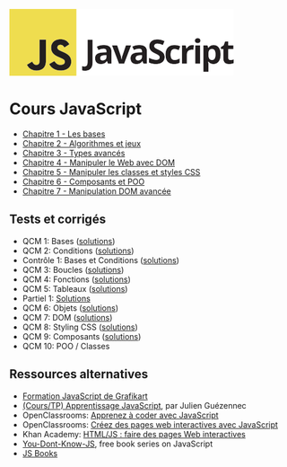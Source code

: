 ![Logo JavaScript](js-logo.png)

# Cours JavaScript

- [Chapitre 1 - Les bases](1.md)
- [Chapitre 2 - Algorithmes et jeux](2.md)
- [Chapitre 3 - Types avancés](3.md)
- [Chapitre 4 - Manipuler le Web avec DOM](4.md)
- [Chapitre 5 - Manipuler les classes et styles CSS](5.md)
- [Chapitre 6 - Composants et POO](6.md)
- [Chapitre 7 - Manipulation DOM avancée](7.md)

## Tests et corrigés

- QCM 1: Bases ([solutions](qcms/js-test-1-solutions.pdf))
- QCM 2: Conditions ([solutions](qcms/js-test-2-solutions.pdf))
- Contrôle 1: Bases et Conditions ([solutions](qcms/js-controle-1-solutions.pdf))
- QCM 3: Boucles ([solutions](qcms/js-test-3-solutions.pdf))
- QCM 4: Fonctions ([solutions](qcms/js-test-4-solutions.pdf))
- QCM 5: Tableaux ([solutions](qcms/js-test-5-solutions.pdf))
- Partiel 1: [Solutions](qcms/js-partiel-1-solutions.pdf)
- QCM 6: Objets ([solutions](qcms/js-test-6-solutions.pdf))
- QCM 7: DOM ([solutions](qcms/js-test-7-solutions.pdf))
- QCM 8: Styling CSS ([solutions](qcms/js-test-8-solutions.pdf))
- QCM 9: Composants ([solutions](qcms/js-test-9-solutions.pdf))
- QCM 10: POO / Classes

## Ressources alternatives

- [Formation JavaScript de Grafikart](https://www.grafikart.fr/formations/debuter-javascript)
- [(Cours/TP) Apprentissage JavaScript](https://docs.google.com/document/d/1j9KsH-YtlYuMhmcPRlqtNJ_JdrD2JUiErmwEUTWt23I), par Julien Guézennec
- OpenClassrooms: [Apprenez à coder avec JavaScript](https://openclassrooms.com/courses/apprenez-a-coder-avec-javascript)
- OpenClassrooms: [Créez des pages web interactives avec JavaScript](https://openclassrooms.com/courses/creez-des-pages-web-interactives-avec-javascript)
- Khan Academy: [HTML/JS : faire des pages Web interactives](https://fr.khanacademy.org/computing/computer-programming/html-css-js)
- [You-Dont-Know-JS](https://github.com/getify/You-Dont-Know-JS/), free book series on JavaScript
- [JS Books](http://jsbooks.revolunet.com/)
